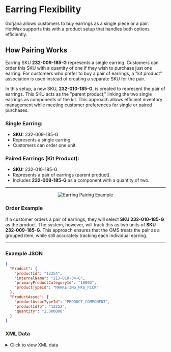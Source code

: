 
# **Earring Flexibility**

Gorjana allows customers to buy earrings as a single piece or a pair. HotWax supports this with a product setup that handles both options efficiently.

## **How Pairing Works**

Earring SKU **232-009-185-G** represents a single earring. Customers can order this SKU with a quantity of one if they wish to purchase just one earring. For customers who prefer to buy a pair of earrings, a "kit product" association is used instead of creating a separate SKU for the pair.

In this setup, a new SKU, **232-010-185-G**, is created to represent the pair of earrings. This SKU acts as the "parent product," linking the two single earrings as components of the kit. This approach allows efficient inventory management while meeting customer preferences for single or paired purchases.

### **Single Earring:**
- **SKU:** 232-009-185-G
- Represents a single earring.
- Customers can order one unit.

### **Paired Earrings (Kit Product):**
- **SKU:** 232-010-185-G
- Represents a pair of earrings (parent product).
- Includes **232-009-185-G** as a component with a quantity of two.

---
<div align="center">
  <img src="https://github.com/prachi872/oms-documentation-1/blob/e030b98209e593e7e02ee14d0308aa0f12d21293/gorjana/.gitbook/assets/EarringFlexiblity.png" alt="Earring Pairing Example">
</div>

### **Order Example**

If a customer orders a pair of earrings, they will select **SKU 232-010-185-G** as the product. The system, however, will track this as two units of **SKU 232-009-185-G**. This approach ensures that the OMS treats the pair as a grouped item, while still accurately tracking each individual earring.

---

### **Example JSON**
```json
{
  "Product": {
    "productId": "12254",
    "internalName": "213-010-34-G",
    "primaryProductCategoryId": "10002",
    "productTypeId": "MARKETING_PKG_PICK"
  },
  "ProductAssoc": {
    "productAssocTypeId": "PRODUCT_COMPONENT",
    "productIdTo": "12252",
    "quantity": "2.000000"
  }
}
```
### **XML Data**

<details>
<summary>Click to view XML data</summary>

```xml
<entity-engine-xml>
    <!-- Product Details -->
    <Product
        internalName="V_classic-diamond-threaded-flatback-stud-1"
        isVariant="N"
        isVirtual="Y"
        primaryProductCategoryId="10002"
        productId="11327"
        productName="Classic Diamond Flat Back Studs"
        productTypeId="FINISHED_GOOD"
    />

    <!-- Product Association 1 -->
    <ProductAssoc
        productAssocTypeId="PRODUCT_VARIANT"
        fromDate="2024-11-28 00:16:58.431"
        productId="11327"
        productIdTo="11328"
        sequenceNum="1"
    />

    <!-- Product Association 2 -->
    <ProductAssoc
        productAssocTypeId="PRODUCT_VARIANT"
        fromDate="2024-11-28 00:16:58.599"
        productId="11327"
        productIdTo="11329"
        sequenceNum="1"
    />

    <!-- Product Component Association -->
    <ProductAssoc
        productAssocTypeId="PRODUCT_COMPONENT"
        fromDate="2024-11-28 00:46:06.937"
        productId="11328"
        productIdTo="11329"
        quantity="2.000000"
    />
</entity-engine-xml>
